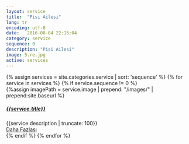```yaml
---
layout: service
title:  "Pisi Ailesi"
lang: tr
encoding: utf-8
date:   2016-08-04 22:15:04
category: service
sequence: 0
description: "Pisi Ailesi"
image: 5.re.jpg
active: services
---
```


<div class='wrapper'>
    {% assign services = site.categories.service | sort: 'sequence' %}
    {% for service in services %}
        {% if service.sequence != 0 %}
        <div class='col-lg-4 col-md-6 col-sm-6 col-xs-12'>               
                {%assign imagePath = service.image | prepend: "/images/" | prepend:site.baseurl %}
                <a class='card-image-link action' href="{{service.url}}">
                    <div class='card-image' style="background-image:url('{{imagePath}}')">
                        <div class='thumbs-up'>
                            <i class="{{service.icon}}" aria-hidden="true"></i>    
                        </div>
                    </div>
                </a>                    
                <div class='content'>
                    <h5>
                        <a class='action' href="{{service.url}}">
                            <strong>
                                {{service.title}}
                            </strong>                                    
                        </a>
                    </h5>
                    {{service.description | truncate: 100}}
                </div> 
                <div class='call-to-action'>
                    <a class='action' href="{{service.url}}">
                        <i class="fa fa-plus" aria-hidden="true"></i> Daha Fazlası
                    </a>
                </div>                    
            </div>
        </div>
        {% endif %}
    {% endfor %}			
</div>

<div class='clearfix'></div>
